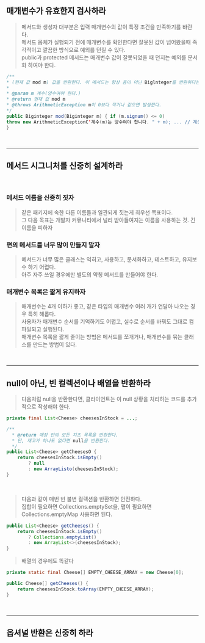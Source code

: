 ## 매개변수가 유효한지 검사하라

> 메서드와 생성자 대부분은 입력 매개변수의 값이 특정 조건을 만족하기를 바란다. <br>
> 메서드 몸체가 실행되기 전에 매개변수를 확인한다면 잘못된 값이 넘어왔을때 즉각적이고 깔끔한 방식으로 예외를 던질 수 있다. <br>
> public과 protected 메서드는 매개변수 값이 잘못되었을 때 던지는 예외를 문서화 하여야 한다.

```java
/**
* (현재 값 mod m) 값을 반환한다. 이 메서드는 항상 음이 아닌 Biglnteger를 반환하다는 점에서 remainder 메서드와 다르다.
*
* @param m 계수(양수여야 한다.)
* @return 현재 값 mod m
* @throws ArithmeticException m이 0보다 작거나 같으면 발생한다.
*/
public Biginteger mod(Biginteger m) { if (m.signum() <= 0)
throw new ArithmeticExceptionC'계수(m)는 양수여야 합니다. " + m); ... // 계산 수행
}
```

<br>
<hr>

## 메서드 시그니처를 신중히 설계하라

<br>

### 메서드 이름을 신중히 짓자

> 같은 패키지에 속한 다른 이름들과 일관되게 짓는게 최우선 목표이다. <br>
> 그 다음 목표는 개발자 커뮤니티에서 널리 받아들여지는 이름을 사용하는 것. 긴 이름을 피하자

### 편의 메서드를 너무 많이 만들지 말자

> 메서드가 너무 많은 클래스는 익히고, 사용하고, 문서화하고, 테스트하고, 유지보수 하기 어렵다. <br>
> 아주 자주 쓰일 경우에만 별도의 약칭 메서드를 만들어야 한다.

### 매개변수 목록은 짧게 유지하자

> 매개변수는 4개 이하가 좋고, 같은 타입의 매개변수 여러 개가 연달아 나오는 경우 특히 해롭다. <br>
> 사용자가 매개변수 순서를 기억하기도 어렵고, 실수로 순서를 바꿔도 그대로 컴파일되고 실행된다. <br>
> 매개변수 목록을 짧게 줄이는 방법은 메서드를 쪼개거나, 매개변수를 묶는 클래스를 만드는 방법이 있다.


<br>
<hr>


## null이 아닌, 빈 컬렉션이나 배열을 반환하라

> 다음처럼 null을 반환한다면, 클라이언트는 이 null 상황을 처리하는 코드를 추가적으로 작성해야 한다.

```java
private final List<Cheese> cheesesInStock = ...;

/**
  * @return 매장 안의 모든 치즈 목록을 반환한다.
  * 단, 재고가 하나도 없다면 null을 반환한다.
  */
public List<Cheese> getCheesesO {
    return cheesesInStock.isEmpty() 
        ? null 
        : new ArrayListo(cheesesInStock);
}
```

<br>

> 다음과 같이 매번 빈 불변 컬렉션을 반환하면 안전하다. <br>
> 집합이 필요하면 Collections.emptySet을, 맵이 필요하면 Collections.emptyMap 사용하면 된다.

```java
public List<Cheese> getCheeses() {
    return cheesesInStock.isEmpty() 
        ? Collections.emptyList()
        : new ArrayList<>(cheesesInStock);
}
```

> 배열의 경우에도 똑같다

```java
private static final Cheese[] EMPTY_CHEESE_ARRAY = new Cheese[0];

public Cheese[] getCheeses() {
    return cheesesInStock.toArray(EMPTY_CHEESE_ARRAY);
}
```


<br>
<hr>


## 옵셔널 반환은 신중히 하라













